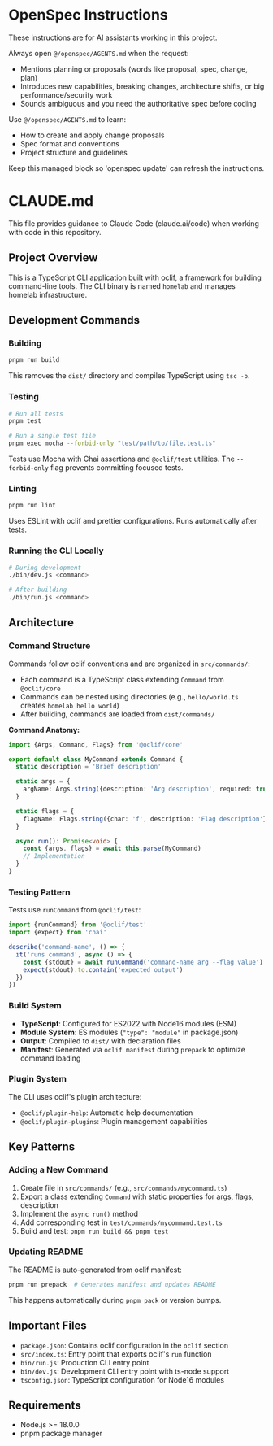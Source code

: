 <!-- OPENSPEC:START -->
# OpenSpec Instructions

These instructions are for AI assistants working in this project.

Always open `@/openspec/AGENTS.md` when the request:
- Mentions planning or proposals (words like proposal, spec, change, plan)
- Introduces new capabilities, breaking changes, architecture shifts, or big performance/security work
- Sounds ambiguous and you need the authoritative spec before coding

Use `@/openspec/AGENTS.md` to learn:
- How to create and apply change proposals
- Spec format and conventions
- Project structure and guidelines

Keep this managed block so 'openspec update' can refresh the instructions.

<!-- OPENSPEC:END -->

# CLAUDE.md

This file provides guidance to Claude Code (claude.ai/code) when working with code in this repository.

## Project Overview

This is a TypeScript CLI application built with [oclif](https://oclif.io), a framework for building command-line tools. The CLI binary is named `homelab` and manages homelab infrastructure.

## Development Commands

### Building
```bash
pnpm run build
```
This removes the `dist/` directory and compiles TypeScript using `tsc -b`.

### Testing
```bash
# Run all tests
pnpm test

# Run a single test file
pnpm exec mocha --forbid-only "test/path/to/file.test.ts"
```
Tests use Mocha with Chai assertions and `@oclif/test` utilities. The `--forbid-only` flag prevents committing focused tests.

### Linting
```bash
pnpm run lint
```
Uses ESLint with oclif and prettier configurations. Runs automatically after tests.

### Running the CLI Locally
```bash
# During development
./bin/dev.js <command>

# After building
./bin/run.js <command>
```

## Architecture

### Command Structure

Commands follow oclif conventions and are organized in `src/commands/`:
- Each command is a TypeScript class extending `Command` from `@oclif/core`
- Commands can be nested using directories (e.g., `hello/world.ts` creates `homelab hello world`)
- After building, commands are loaded from `dist/commands/`

**Command Anatomy:**
```typescript
import {Args, Command, Flags} from '@oclif/core'

export default class MyCommand extends Command {
  static description = 'Brief description'

  static args = {
    argName: Args.string({description: 'Arg description', required: true}),
  }

  static flags = {
    flagName: Flags.string({char: 'f', description: 'Flag description'}),
  }

  async run(): Promise<void> {
    const {args, flags} = await this.parse(MyCommand)
    // Implementation
  }
}
```

### Testing Pattern

Tests use `runCommand` from `@oclif/test`:
```typescript
import {runCommand} from '@oclif/test'
import {expect} from 'chai'

describe('command-name', () => {
  it('runs command', async () => {
    const {stdout} = await runCommand('command-name arg --flag value')
    expect(stdout).to.contain('expected output')
  })
})
```

### Build System

- **TypeScript**: Configured for ES2022 with Node16 modules (ESM)
- **Module System**: ES modules (`"type": "module"` in package.json)
- **Output**: Compiled to `dist/` with declaration files
- **Manifest**: Generated via `oclif manifest` during `prepack` to optimize command loading

### Plugin System

The CLI uses oclif's plugin architecture:
- `@oclif/plugin-help`: Automatic help documentation
- `@oclif/plugin-plugins`: Plugin management capabilities

## Key Patterns

### Adding a New Command

1. Create file in `src/commands/` (e.g., `src/commands/mycommand.ts`)
2. Export a class extending `Command` with static properties for args, flags, description
3. Implement the `async run()` method
4. Add corresponding test in `test/commands/mycommand.test.ts`
5. Build and test: `pnpm run build && pnpm test`

### Updating README

The README is auto-generated from oclif manifest:
```bash
pnpm run prepack  # Generates manifest and updates README
```
This happens automatically during `pnpm pack` or version bumps.

## Important Files

- `package.json`: Contains oclif configuration in the `oclif` section
- `src/index.ts`: Entry point that exports oclif's `run` function
- `bin/run.js`: Production CLI entry point
- `bin/dev.js`: Development CLI entry point with ts-node support
- `tsconfig.json`: TypeScript configuration for Node16 modules

## Requirements

- Node.js >= 18.0.0
- pnpm package manager
